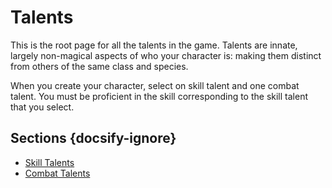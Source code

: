 # Talents

This is the root page for all the talents in the game. Talents are innate, largely non-magical aspects of who your character is: making them distinct from others of the same class and species.

When you create your character, select on skill talent and one combat talent. You must be proficient in the skill corresponding to the skill talent that you select.

## Sections {docsify-ignore}

- [Skill Talents](character-options/talents/skill-talents.md)
- [Combat Talents](character-options/talents/combat-talents.md)
